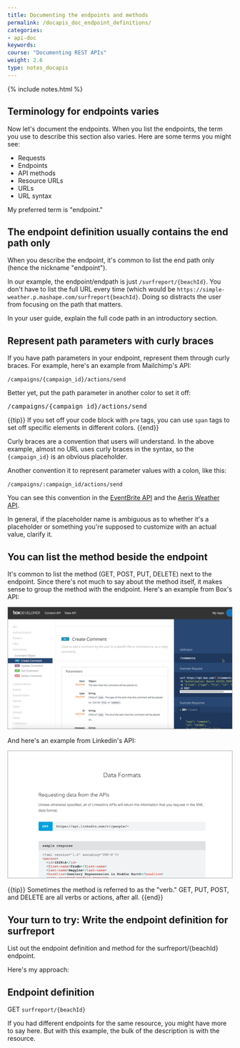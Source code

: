 ```yaml
---
title: Documenting the endpoints and methods
permalink: /docapis_doc_endpoint_definitions/
categories:
- api-doc
keywords:
course: "Documenting REST APIs"
weight: 2.6
type: notes_docapis
---
```

{% include notes.html %}

## Terminology for endpoints varies

Now let's document the endpoints. When you list the endpoints, the term you use to describe this section also varies. Here are some terms you might see:

* Requests
* Endpoints
* API methods
* Resource URLs
* URLs
* URL syntax

My preferred term is "endpoint."

## The endpoint definition usually contains the end path only

When you describe the endpoint, it's common to list the end path only (hence the nickname "endpoint").

In our example, the endpoint/endpath is just `/surfreport/{beachId}`. You don't have to list the full URL every time (which would be `https://simple-weather.p.mashape.com/surfreport{beachId}`. Doing so distracts the user from focusing on the path that matters.

In your user guide, explain the full code path in an introductory section.

## Represent path parameters with curly braces

If you have path parameters in your endpoint, represent them through curly braces. For example, here's an example from Mailchimp's API:

```
/campaigns/{campaign_id}/actions/send
```

Better yet, put the path parameter in another color to set it off:

<pre>
/campaigns/<span class="parameter">{campaign_id}</span>/actions/send
</pre>

{{tip}} If you set off your code block with `pre` tags, you can use `span` tags to set off specific elements in different colors. {{end}}

Curly braces are a convention that users will understand. In the above example, almost no URL uses curly braces in the syntax, so the `{campaign_id}` is an obvious placeholder.

Another convention it to represent parameter values with a colon, like this:

```
/campaigns/:campaign_id/actions/send
```

You can see this convention in the [EventBrite API](https://www.eventbrite.com/developer/v3/) and the [Aeris Weather API](http://www.aerisweather.com/support/docs/api/).

In general, if the placeholder name is ambiguous as to whether it's a placeholder or something you're supposed to customize with an actual value, clarify it.

## You can list the method beside the endpoint

It's common to list the method (GET, POST, PUT, DELETE) next to the endpoint. Since there's not much to say about the method itself, it makes sense to group the method with the endpoint. Here's an example from Box's API:

<a href="https://box-content.readme.io/#comment-object"><img src="/images_api/methodwithendpoint.png" alt="Box API" /></a>

And here's an example from Linkedin's API:

<a href="https://developer.linkedin.com/docs/rest-api"><img src="/images_api/linkedinexample.png" alt="Linkedin Example" /></a>

{{tip}} Sometimes the method is referred to as the "verb." GET, PUT, POST, and DELETE are all verbs or actions, after all. {{end}}

## Your turn to try: Write the endpoint definition for surfreport

List out the endpoint definition and method for the surfreport/{beachId} endpoint.

Here's my approach:

<div class="docSample">

<h2>Endpoint definition</h2>

<span class="label label-default">GET</span> <code>surfreport/{beachId}</code>
</div>

If you had different endpoints for the same resource, you might have more to say here. But with this example, the bulk of the description is with the resource.

